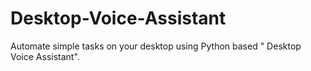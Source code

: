 # Desktop-Voice-Assistant
Automate simple tasks on your desktop using Python based " Desktop Voice Assistant".
